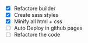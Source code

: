 - [x] Refactore builder
- [x] Create sass styles
- [x] Minify all html + css
- [ ] Auto Deploy in github pages
- [ ] Refactore the code
